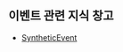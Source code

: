 ## 이벤트 관련 지식 창고

- [SyntheticEvent](https://github.com/byhhh2/helloworld/blob/main/React/%EC%9D%B4%EB%B2%A4%ED%8A%B8/SyntheticEvent.md)

